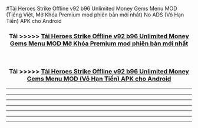 #Tải Heroes Strike Offline v92 b96 Unlimited Money Gems Menu  MOD (Tiếng Việt, Mở Khóa Premium mod phiên bản mới nhất) No ADS (Vô Hạn Tiền) APK cho Android



<div align="center">
<h3>Tải >>>>> <a href="https://roarman.web.app/?vt=Heroes Strike Offline v92 b96 Unlimited Money Gems Menu ">Tải Heroes Strike Offline v92 b96 Unlimited Money Gems Menu  MOD Mở Khóa Premium mod phiên bản mới nhất</a></h3><br>

<h3>Tải >>>>> <a href="https://roarman.web.app/?vt=Heroes Strike Offline v92 b96 Unlimited Money Gems Menu ">Tải Heroes Strike Offline v92 b96 Unlimited Money Gems Menu  MOD (Vô Hạn Tiền) APK cho Android</a></h3>
</div>


----------------------------------------------------------

----------------------------------------------------------

----------------------------------------------------------

----------------------------------------------------------

----------------------------------------------------------

----------------------------------------------------------

----------------------------------------------------------

